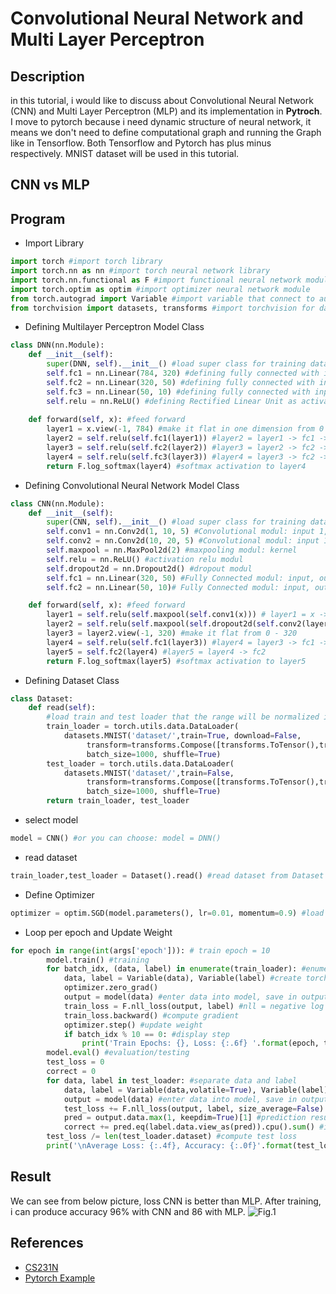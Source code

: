 # Convolutional Neural Network and Multi Layer Perceptron #
## Description ##
in this tutorial, i would like to discuss about Convolutional Neural Network (CNN) and Multi Layer Perceptron (MLP) and its implementation in **Pytroch**.  I move to pytorch because i need dynamic structure of neural network, it means we don't need to define computational graph and running the Graph like in Tensorflow. Both Tensorflow and Pytorch has plus minus respectively. MNIST dataset will be used in this tutorial. 

## CNN vs MLP ##

## Program ##
- Import Library
```python
import torch #import torch library
import torch.nn as nn #import torch neural network library
import torch.nn.functional as F #import functional neural network module
import torch.optim as optim #import optimizer neural network module
from torch.autograd import Variable #import variable that connect to automatic differentiation
from torchvision import datasets, transforms #import torchvision for datasets and transform
```
- Defining Multilayer Perceptron Model Class
```python
class DNN(nn.Module):
	def __init__(self):
		super(DNN, self).__init__() #load super class for training data
		self.fc1 = nn.Linear(784, 320) #defining fully connected with input 784 and output 320
		self.fc2 = nn.Linear(320, 50) #defining fully connected with input 320 and output 50
		self.fc3 = nn.Linear(50, 10) #defining fully connected with input 50 and output 10
		self.relu = nn.ReLU() #defining Rectified Linear Unit as activation function
	
	def forward(self, x): #feed forward
		layer1 = x.view(-1, 784) #make it flat in one dimension from 0 - 784
		layer2 = self.relu(self.fc1(layer1)) #layer2 = layer1 -> fc1 -> relu
		layer3 = self.relu(self.fc2(layer2)) #layer3 = layer2 -> fc2 -> relu
		layer4 = self.relu(self.fc3(layer3)) #layer4 = layer3 -> fc2 -> relu
		return F.log_softmax(layer4) #softmax activation to layer4
```
- Defining Convolutional Neural Network Model Class
```python
class CNN(nn.Module):
	def __init__(self):
		super(CNN, self).__init__() #load super class for training data
		self.conv1 = nn.Conv2d(1, 10, 5) #Convolutional modul: input 1, output 10, kernel 5
		self.conv2 = nn.Conv2d(10, 20, 5) #Convolutional modul: input 10, output 20, kernel 5
		self.maxpool = nn.MaxPool2d(2) #maxpooling modul: kernel
		self.relu = nn.ReLU() #activation relu modul
		self.dropout2d = nn.Dropout2d() #dropout modul
		self.fc1 = nn.Linear(320, 50) #Fully Connected modul: input, output
		self.fc2 = nn.Linear(50, 10)# Fully Connected modul: input, output

	def forward(self, x): #feed forward
		layer1 = self.relu(self.maxpool(self.conv1(x))) # layer1 = x -> conv1 -> maxpool -> relu
		layer2 = self.relu(self.maxpool(self.dropout2d(self.conv2(layer1)))) #layer2 = layer1 -> conv2 -> dropout -> maxpool -> relu
		layer3 = layer2.view(-1, 320) #make it flat from 0 - 320
		layer4 = self.relu(self.fc1(layer3)) #layer4 = layer3 -> fc1 -> relu
		layer5 = self.fc2(layer4) #layer5 = layer4 -> fc2
		return F.log_softmax(layer5) #softmax activation to layer5

```
- Defining Dataset Class
```python
class Dataset:
	def read(self):
		#load train and test loader that the range will be normalized into 0-1, batch size=1000 and shuffle the data
		train_loader = torch.utils.data.DataLoader( 
			datasets.MNIST('dataset/',train=True, download=False, 
				 transform=transforms.Compose([transforms.ToTensor(),transforms.Normalize((0.1307,), (0.3081,))])),
				 batch_size=1000, shuffle=True)
		test_loader = torch.utils.data.DataLoader(
			datasets.MNIST('dataset/',train=False, 
				 transform=transforms.Compose([transforms.ToTensor(),transforms.Normalize((0.1307,), (0.3081,))])),
				 batch_size=1000, shuffle=True)
		return train_loader, test_loader
```
- select model
```python
model = CNN() #or you can choose: model = DNN()
```
- read dataset
```python
train_loader,test_loader = Dataset().read() #read dataset from Dataset class that we've defined before and store into train_loader and test_loader
```
- Define Optimizer
```python
optimizer = optim.SGD(model.parameters(), lr=0.01, momentum=0.9) #load optimizer Stochastic Gradient Descent with momentum 0.9 and learning rate 0.01
```
- Loop per epoch and Update Weight
```python
for epoch in range(int(args['epoch'])): # train epoch = 10
		model.train() #training
		for batch_idx, (data, label) in enumerate(train_loader): #enumerate train_loader per batch-> index, (data, label) ex: 0, (img1, 4)... 1, (img2, 2)
			data, label = Variable(data), Variable(label) #create torch variable and enter each data and label into it
			optimizer.zero_grad()
			output = model(data) #enter data into model, save in output
			train_loss = F.nll_loss(output, label) #nll = negative log likehood loss between output and label. it useful for classification problem with n class
			train_loss.backward() #compute gradient
			optimizer.step() #update weight
			if batch_idx % 10 == 0: #display step
				print('Train Epochs: {}, Loss: {:.6f} '.format(epoch, train_loss.data[0] )) #print
		model.eval() #evaluation/testing
		test_loss = 0
		correct = 0
		for data, label in test_loader: #separate data and label
			data, label = Variable(data,volatile=True), Variable(label) #create torch variable and enter data and label into it
			output = model(data) #enter data into model, save in output
			test_loss += F.nll_loss(output, label, size_average=False).data[0] #
			pred = output.data.max(1, keepdim=True)[1] #prediction result
			correct += pred.eq(label.data.view_as(pred)).cpu().sum() #if label=pred then correct++
		test_loss /= len(test_loader.dataset) #compute test loss
		print('\nAverage Loss: {:.4f}, Accuracy: {:.0f}'.format(test_loss,  100. * correct / len(test_loader.dataset)))
```
## Result ##
We can see from below picture, loss CNN is better than MLP. After training, i can produce accuracy 96% with CNN and 86 with MLP.
![Fig.1](https://raw.github.com/tavgreen/cnn-and-dnn/master/file/ss.png?raw=true "MLP vs CNN") 

## References ##
- [CS231N](optimization-2/)
- [Pytorch Example](https://github.com/pytorch/examples)
